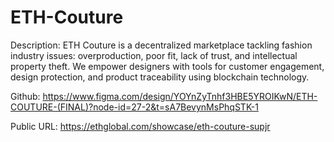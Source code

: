 # ETH-Couture
Description: ETH Couture is a decentralized marketplace tackling fashion industry issues: overproduction, poor fit, lack of trust, and intellectual property theft. We empower designers with tools for customer engagement, design protection, and product traceability using blockchain technology.

Github: https://www.figma.com/design/YOYnZyTnhf3HBE5YROIKwN/ETH-COUTURE-(FINAL)?node-id=27-2&t=sA7BevynMsPhqSTK-1

Public URL: https://ethglobal.com/showcase/eth-couture-supjr
